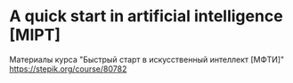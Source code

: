 # A quick start in artificial intelligence [MIPT]
 Материалы курса "Быстрый старт в искусственный интеллект [МФТИ]"
 https://stepik.org/course/80782
